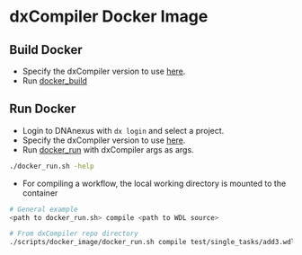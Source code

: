 # dxCompiler Docker Image

## Build Docker

- Specify the dxCompiler version to use [here](./docker.env).
- Run [docker_build](./docker_build.sh)

## Run Docker

- Login to DNAnexus with `dx login` and select a project.
- Specify the dxCompiler version to use [here](./docker.env).
- Run [docker_run](./docker_run.sh) with dxCompiler args as args.

```bash
./docker_run.sh -help  
```

- For compiling a workflow, the local working directory is mounted to the container

```bash
# General example
<path to docker_run.sh> compile <path to WDL source>

# From dxCompiler repo directory
./scripts/docker_image/docker_run.sh compile test/single_tasks/add3.wdl
```

